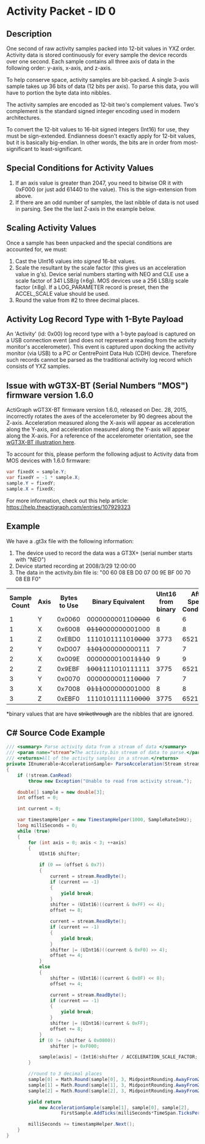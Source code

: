 # Activity Packet - ID 0 #

## Description ##
One second of raw activity samples packed into 12-bit values in YXZ order. Activity data is stored continuously for every sample the device records over one second. Each sample contains all three axis of data in the following order: y-axis, x-axis, and z-axis.

To help conserve space, activity samples are bit-packed. A single 3-axis sample takes up 36 bits of data (12 bits per axis). To parse this data, you will have to portion the byte data into nibbles.

The activity samples are encoded as 12-bit two's complement values. Two's complement is the standard signed integer encoding used in modern architectures.

To convert the 12-bit values to 16-bit signed integers (Int16) for use, they must be sign-extended. Endianness doesn't exactly apply for 12-bit values, but it is basically big-endian. In other words, the bits are in order from most-significant to least-significant.

## Special Conditions for Activity Values ##
1. If an axis value is greater than 2047, you need to bitwise OR it with 0xF000 (or just add 61440 to the value). This is the sign-extension from above.
2. If there are an odd number of samples, the last nibble of data is not used in parsing. See the the last Z-axis in the example below.

## Scaling Activity Values ##
Once a sample has been unpacked and the special conditions are accounted for, we must:

1. Cast the UInt16 values into *signed* 16-bit values. 
2. Scale the resultant by the scale factor (this gives us an acceleration value in g's). Device serial numbers starting with NEO and CLE use a scale factor of 341 LSB/g (±6g). MOS devices use a 256 LSB/g scale factor (±8g). If a LOG_PARAMETER record is preset, then the ACCEL_SCALE value should be used.
3. Round the value from #2 to three decimal places.

## Activity Log Record Type with 1-Byte Payload ##
An 'Activity' (id: 0x00) log record type with a 1-byte payload is captured on a USB connection event (and does not represent a reading from the activity monitor's accelerometer). This event is captured upon docking the activity monitor (via USB) to a PC or CentrePoint Data Hub (CDH) device. Therefore such records cannot be parsed as the traditional activity log record which consists of YXZ samples. 

## Issue with wGT3X-BT (Serial Numbers "MOS") firmware version 1.6.0 ##

ActiGraph wGT3X-BT firmware version 1.6.0, released on Dec. 28, 2015, incorrectly rotates the axes of the accelerometer by 90 degrees about the Z-axis. Acceleration measured along the X-axis will appear as acceleration along the Y-axis, and acceleration measured along the Y-axis will appear along the X-axis. For a reference of the accelerometer orientation, see the [wGT3X-BT illustration here](https://help.theactigraph.com/entries/49654814).

To account for this, please perform the following adjust to Activity data from MOS devices with 1.6.0 firmware:

```c#
var fixedX = sample.Y;
var fixedY = -1 * sample.X;
sample.Y = fixedY;
sample.X = fixedX;
```

For more information, check out this help article: https://help.theactigraph.com/entries/107929323

## Example ##

We have a .gt3x file with the following information:

1. The device used to record the data was a GT3X+ (serial number starts with "NEO")
2. Device started recording at 2008/3/29 12:00:00
3. The data in the activity.bin file is: "00 60 08 EB D0 07 00 9E BF 00 70 08 EB F0"

<table>
<tr>
<th>Sample Count</th>
<th>Axis</th>
<th>Bytes to Use</th>
<th>Binary Equivalent</th>
<th>UInt16 from binary</th>
<th>After Special Conditions</th>
<th>Cast to Int16</th>
<th>Scaling</th>
<th>Rounding</th>
</tr>
<tr>
<td>1</td>
<td>Y</td>
<td>0x0060</td>
<td>000000000110<s>0000</s></td>
<td>6</td>
<td>6</td>
<td>6</td>
<td>0.0175953</td>
<td>0.018</td>
</tr>
<tr>
<td>1</td>
<td>X</td>
<td>0x6008</td>
<td><s>0110</s>000000001000</td>
<td>8</td>
<td>8</td>
<td>8</td>
<td>0.023460</td>
<td>0.023</td>
</tr>
<tr>
<td>1</td>
<td>Z</td>
<td>0xEBD0</td>
<td>111010111101<s>0000</s></td>
<td>3773</td>
<td>65213</td>
<td>-323</td>
<td>-0.947214</td>
<td>-0.947</td>
</tr>
<tr>
<td>2</td>
<td>Y</td>
<td>0xD007</td>
<td><s>1101</s>000000000111</td>
<td>7</td>
<td>7</td>
<td>7</td>
<td>0.0205278</td>
<td>0.021</td>
</tr>
<tr>
<td>2</td>
<td>X</td>
<td>0x009E</td>
<td>000000001001<s>1110</s></td>
<td>9</td>
<td>9</td>
<td>9</td>
<td>0.0263929</td>
<td>0.026</td>
</tr>
<tr>
<td>2</td>
<td>Z</td>
<td>0x9EBF</td>
<td><s>1001</s>111010111111</td>
<td>3775</td>
<td>65215</td>
<td>-321</td>
<td>-0.941348</td>
<td>-0.941</td>
</tr>
<tr>
<td>3</td>
<td>Y</td>
<td>0x0070</td>
<td>000000000111<s>0000</s></td>
<td>7</td>
<td>7</td>
<td>7</td>
<td>0.0205278</td>
<td>0.021</td>
</tr>
<tr>
<td>3</td>
<td>X</td>
<td>0x7008</td>
<td><s>0111</s>000000001000</td>
<td>8</td>
<td>8</td>
<td>8</td>
<td>0.023460</td>
<td>0.023</td>
</tr>
<tr>
<td>3</td>
<td>Z</td>
<td>0xEBF0</td>
<td>111010111111<s>0000</s></td>
<td>3775</td>
<td>65215</td>
<td>-321</td>
<td>-0.941348</td>
<td>-0.941</td>
</tr>
</table>

*binary values that are have <s>strikethrough</s> are the nibbles that are ignored.

## C# Source Code Example ##

```c#
/// <summary> Parse activity data from a stream of data </summary>
/// <param name="stream">The activity.bin stream of data to parse.</param>
/// <returns>All of the activity samples in a stream.</returns>
private IEnumerable<AccelerationSample> ParseAcceleration(Stream stream)
{
    if (!stream.CanRead)
        throw new Exception("Unable to read from activity stream.");

    double[] sample = new double[3];
    int offset = 0;

    int current = 0;

    var timestampHelper = new TimestampHelper(1000, SampleRateInHz);
    long milliSeconds = 0;
    while (true)
    {
        for (int axis = 0; axis < 3; ++axis)
        {
            UInt16 shifter;

            if (0 == (offset & 0x7))
            {
                current = stream.ReadByte();
                if (current == -1)
                {
                    yield break;
                }
                shifter = (UInt16)((current & 0xFF) << 4);
                offset += 8;

                current = stream.ReadByte();
                if (current == -1)
                {
                    yield break;
                }
                shifter |= (UInt16)((current & 0xF0) >> 4);
                offset += 4;
            }
            else
            {
                shifter = (UInt16)((current & 0x0F) << 8);
                offset += 4;

                current = stream.ReadByte();
                if (current == -1)
                {
                    yield break;
                }
                shifter |= (UInt16)(current & 0xFF);
                offset += 8;
            }
            if (0 != (shifter & 0x0800))
                shifter |= 0xF000;

            sample[axis] = (Int16)shifter / ACCELERATION_SCALE_FACTOR;
        }

        //round to 3 decimal places
        sample[0] = Math.Round(sample[0], 3, MidpointRounding.AwayFromZero);
        sample[1] = Math.Round(sample[1], 3, MidpointRounding.AwayFromZero);
        sample[2] = Math.Round(sample[2], 3, MidpointRounding.AwayFromZero);

        yield return
            new AccelerationSample(sample[1], sample[0], sample[2],
                    FirstSample.AddTicks(milliSeconds*TimeSpan.TicksPerMillisecond));

        milliSeconds += timestampHelper.Next();
    }
}
```

